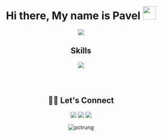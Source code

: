<h1 align="center">Hi there, My name is Pavel <img src="https://media.giphy.com/media/hvRJCLFzcasrR4ia7z/giphy.gif" width="35"></h1> 

<p align="center">
  <a href="https://github.com/DenverCoder1/readme-typing-svg"><img src="https://readme-typing-svg.herokuapp.com?lines=MS+Dynamics+Nav;MS+Dynamics+Business+Central;T-SQL;Always+learning+new+things&center=true&width=500&height=50&color=5FD5F5"></a>
</p>

<h2 align="center">Skills </h2>
<p align="center">
  <a href="https://skillicons.dev">
    <img src="https://skillicons.dev/icons?i=cs,visualstudio,vscode,java,idea,postman,azure,postgres" />
  </a>
</p>

<p href="https://discord.gg/onlp" align="center">
    <img alt="" src="https://github-readme-stats.vercel.app/api?username=proninp&theme=react&show_icons=true">
</p>

<br/>

<h2 align="center"> 🙋‍♀️ Let's Connect </h2>

<p align="center">
	<a href="mailto:stackcrawler@gmail.com" target="_blank"><img src="https://img.icons8.com/fluency/50/000000/mail.png"/></a>
	<a href="https://github.com/proninp" target="_blank"><img src="https://img.icons8.com/fluency/48/000000/github.png"/></a>
	<a href="https://www.linkedin.com/in/proninp" target="_blank"><img src="https://img.icons8.com/fluency/50/000000/linkedin-circled.png"/></a>
</p>

<p align="center"> <img src="https://komarev.com/ghpvc/?username=proninp&label=Profile%20views&color=0e75b6&style=plastic" alt="pctrung" /> </p> 
